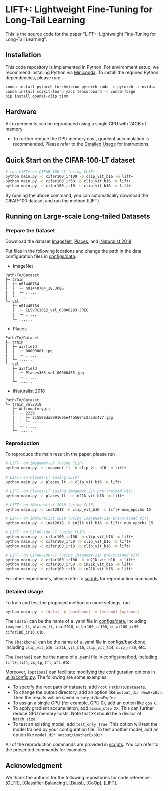 # LIFT+: Lightweight Fine-Tuning for Long-Tail Learning

This is the source code for the paper "LIFT+: Lightweight Fine-Tuning for Long-Tail Learning".

## Installation

This code repository is implemented in Python. For environment setup, we recommend installing Python via [Miniconda](https://www.anaconda.com/docs/getting-started/miniconda/install). To install the required Python dependencies, please run:

```sh
conda install pytorch torchvision pytorch-cuda -c pytorch -c nvidia
conda install scikit-learn yacs tensorboard -c conda-forge
pip install openai-clip timm
```

## Hardware

All experiments can be reproduced using a single GPU with 24GB of memory.

- To further reduce the GPU memory cost, gradient accumulation is recommended. Please refer to the [Detailed Usage](#detailed-usage) for instructions.

## Quick Start on the CIFAR-100-LT dataset

```bash
# run LIFT+ on CIFAR-100-LT (using CLIP)
python main.py -d cifar100_ir100 -b clip_vit_b16 -m lift+
python main.py -d cifar100_ir50 -b clip_vit_b16 -m lift+
python main.py -d cifar100_ir10 -b clip_vit_b16 -m lift+
```

By running the above command, you can automatically download the CIFAR-100 dataset and run the method (LIFT).

## Running on Large-scale Long-tailed Datasets

### Prepare the Dataset

Download the dataset [ImageNet](http://image-net.org/index), [Places](http://places2.csail.mit.edu/download.html), and [iNaturalist 2018](https://github.com/visipedia/inat_comp/tree/master/2018).

Put files in the following locations and change the path in the data configuration files in [configs/data](configs/data):

- ImageNet

```
Path/To/Dataset
├─ train
│  ├─ n01440764
|  |  ├─ n01440764_18.JPEG
|  |  └─ ......
│  └─ ......
└─ val
   ├─ n01440764
   |  ├─ ILSVRC2012_val_00000293.JPEG
   |  └─ ......
   └─ ......
```

- Places

```
Path/To/Dataset
├─ train
│  ├─ airfield
|  |  ├─ 00000001.jpg
|  |  └─ ......
│  └─ ......
└─ val
   ├─ airfield
   |  ├─ Places365_val_00000435.jpg
   |  └─ ......
   └─ ......
```

- iNaturalist 2018

```
Path/To/Dataset
└─ train_val2018
   ├─ Actinopterygii
   |  ├─ 2229
   |  |  ├─ 2c5596da5091695e44b5604c2a53c477.jpg
   |  |  └─ ......
   |  └─ ......
   └─ ......
```

### Reproduction

To reproduce the main result in the paper, please run

```bash
# LIFT+ on ImageNet-LT (using CLIP)
python main.py -d imagenet_lt -b clip_vit_b16 -m lift+

# LIFT+ on Places-LT (using CLIP)
python main.py -d places_lt -b clip_vit_b16 -m lift+

# LIFT+ on Places-LT (using ImageNet-21K pre-trained ViT)
python main.py -d places_lt -b in21k_vit_b16 -m lift+

# LIFT+ on iNaturalist 2018 (using CLIP)
python main.py -d inat2018 -b clip_vit_b16 -m lift+ num_epochs 15

# LIFT+ on iNaturalist 2018 (using ImageNet-21K pre-trained ViT)
python main.py -d inat2018 -b in21k_vit_b16 -m lift+ num_epochs 15

# LIFT+ on CIFAR-100-LT (using CLIP)
python main.py -d cifar100_ir100 -b clip_vit_b16 -m lift+
python main.py -d cifar100_ir50 -b clip_vit_b16 -m lift+
python main.py -d cifar100_ir10 -b clip_vit_b16 -m lift+

# LIFT+ on CIFAR-100-LT (using ImageNet-21K pre-trained ViT)
python main.py -d cifar100_ir100 -b in21k_vit_b16 -m lift+
python main.py -d cifar100_ir50 -b in21k_vit_b16 -m lift+
python main.py -d cifar100_ir10 -b in21k_vit_b16 -m lift+
```

For other experiments, please refer to [scripts](scripts) for reproduction commands.

### Detailed Usage

To train and test the proposed method on more settings, run

```bash
python main.py -d [data] -b [backbone] -m [method] [options]
```

The `[data]` can be the name of a .yaml file in [configs/data](configs/data), including `imagenet_lt`, `places_lt`, `inat2018`, `cifar100_ir100`, `cifar100_ir50`, `cifar100_ir10`, etc.

The `[backbone]` can be the name of a .yaml file in [configs/backbone](configs/backbone), including `clip_vit_b16`, `in21k_vit_b16`, `clip_vit_l14`, `clip_rn50`, etc.

The `[method]` can be the name of a .yaml file in [configs/method](configs/method), including `lift+`, `lift`, `zs`, `lp`, `fft`, `aft`, etc.

Moreover, `[options]` can facilitate modifying the configuration options in [utils/config.py](utils/config.py). The following are some examples.

- To specify the root path of datasets, add `root Path/To/Datasets`.
- To change the output directory, add an option like `output_dir NewExpDir`. Then the results will be saved in `output/NewExpDir`.
- To assign a single GPU (for example, GPU 0), add an option like `gpu 0`.
- To apply gradient accumulation, add `accum_step XX`. This can further reduce GPU memory costs. Note that `XX` should be a divisor of `batch_size`.
- To test an existing model, add `test_only True`. This option will test the model trained by your configuration file. To test another model, add an option like `model_dir output/AnotherExpDir`.

All of the reproduction commands are provided in [scripts](scripts). You can refer to the presented commands for examples.

## Acknowledgment

We thank the authors for the following repositories for code reference:
[[OLTR]](https://github.com/zhmiao/OpenLongTailRecognition-OLTR), [[Classifier-Balancing]](https://github.com/facebookresearch/classifier-balancing), [[Dassl]](https://github.com/KaiyangZhou/Dassl.pytorch), [[CoOp]](https://github.com/KaiyangZhou/CoOp), [[LIFT]](https://github.com/shijxcs/LIFT).
